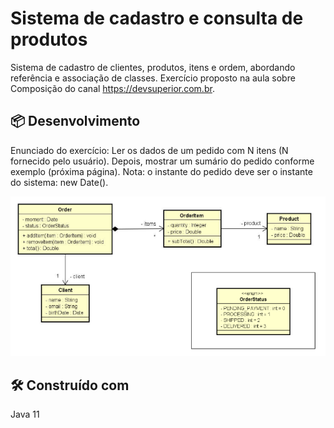 # Sistema de cadastro e consulta de produtos
Sistema de cadastro de clientes, produtos, itens e ordem, abordando referência e associação de classes.
Exercício proposto na aula sobre Composição do canal <https://devsuperior.com.br>.

## 📦 Desenvolvimento
Enunciado do exercício: Ler os dados de um pedido com N itens (N fornecido pelo usuário). Depois, mostrar um
sumário do pedido conforme exemplo (próxima página). Nota: o instante do pedido deve ser o instante do sistema: new Date().

![diagrama de classes](uml-comp-prod.png)

## 🛠️ Construído com
Java 11

